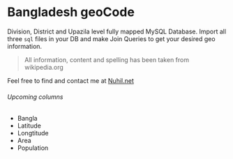 Bangladesh geoCode
==================

Division, District and Upazila level fully mapped MySQL Database. Import all three `sql` files in your DB and make Join Queries to get your desired geo information. 

> All information, content and spelling has been taken from wikipedia.org 

Feel free to find and contact me at [Nuhil.net](http://nuhil.net "Go To My Blog")

###### Upcoming columns
* Bangla
* Latitude
* Longtitude
* Area
* Population